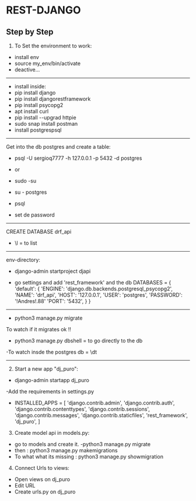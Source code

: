 # REST-DJANGO
Step by Step
------------------------

1) To Set the environment to work:

- install env
- source my_env/bin/activate
- deactive...
--------------------------------
- install inside:
- pip install django
- pip install djangorestframework
- pip install psycopg2
- apt install curl
- pip install --upgrad httpie
- sudo snap install postman
- install postgrespsql

------------------------------------
Get into the db postgres and create a table:

- psql -U sergioq7777 -h 127.0.0.1 -p 5432 -d postgres

- or

- sudo -su
- su - postgres
- psql

- set de password
---------------------------------------------
CREATE DATABASE drf_api
- \l = to list
-----------------------------------------
env-directory:

- django-admin startproject djapi 

- go settings and add 'rest_framework' and the db
DATABASES = {
    'default': {
        'ENGINE': 'django.db.backends.postgresql_psycopg2',
        'NAME': 'drf_api',
        'HOST': '127.0.0.1',
        'USER': 'postgres',
        'PASSWORD': '!Andres!.88'
        'PORT': '5432',
    }
}
------------------------------------------------
- python3 manage.py migrate

To watch if it migrates ok !!
- python3 manage.py dbshell = to go directly to the db

-To watch insde the postgres db = \dt 

--------------------------------------

2) Start a new app "dj_puro":

- django-admin startapp dj_puro

-Add the requirements in settings.py

- INSTALLED_APPS = [
    'django.contrib.admin',
    'django.contrib.auth',
    'django.contrib.contenttypes',
    'django.contrib.sessions',
    'django.contrib.messages',
    'django.contrib.staticfiles',
    'rest_framework',
    'dj_puro',
]

3) Create model api in models.py:


- go to models and create it.
-python3 manage.py migrate
- then : python3 manage.py makemigrations
- To what what its missing : python3 manage.py showmigration

4) Connect Urls to views:

- Open views on dj_puro
- Edit URL
- Create urls.py on dj_puro
